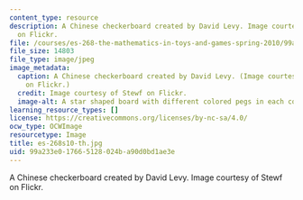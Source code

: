 ```yaml
---
content_type: resource
description: A Chinese checkerboard created by David Levy. Image courtesy of Stewf
  on Flickr.
file: /courses/es-268-the-mathematics-in-toys-and-games-spring-2010/99a233e017665128024ba90d0bd1ae3e_es-268s10-th.jpg
file_size: 14803
file_type: image/jpeg
image_metadata:
  caption: A Chinese checkerboard created by David Levy. (Image courtesy of [Stewf](http://www.flickr.com/photos/stewf/188635418/)
    on Flickr.)
  credit: Image courtesy of Stewf on Flickr.
  image-alt: A star shaped board with different colored pegs in each corner.
learning_resource_types: []
license: https://creativecommons.org/licenses/by-nc-sa/4.0/
ocw_type: OCWImage
resourcetype: Image
title: es-268s10-th.jpg
uid: 99a233e0-1766-5128-024b-a90d0bd1ae3e
---
```

A Chinese checkerboard created by David Levy. Image courtesy of Stewf on Flickr.